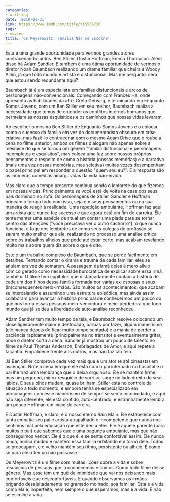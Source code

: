 ```yaml
---
categories:
- writting
date: '2018-01-31'
link: https://www.imdb.com/title/tt5536736
tags:
- movies
title: 'Os Meyerowitz: Família Não se Escolhe'
---
```


Esta é uma grande oportunidade para vermos grandes atores contracenando juntos. Ben Stiller, Dustin Hoffman, Emma Thompson. Além disso há Adam Sandler. E também é uma ótima oportunidade de vermos o diretor Noah Baumbach realizando um drama familiar que cheira a Woody Allen, já que todo mundo é artista e disfuncional. Mas me pergunto: será que estou sendo redundante aqui?

Baumbach já é um especialista em famílias disfuncionais e arcos de personagens não-convencionais. Começando com Frances Ha, onde apresenta as habilidades da atriz Greta Gerwirg, e terminando em Enquanto Somos Jovens, com um Ben Stiller em seu melhor, Baumbach realiza a necessidade que temos de entender os conflitos internos humanos que permeiam as nossas esquisitices e os caminhos que nossas vidas levaram.

Ao escolher o mesmo Ben Stiller de Enquanto Somos Jovens e o colocar como o sucesso da família em vez do documentarista obscuro em crise criativa, mas fazê-lo contracenar com o mesmo Adam Drive que o rouba a cena no filme anterior, ambos os filmes dialogam não apenas sobre a mesmice do que se tornou um gênero "família disfuncional e personagens incompletos e esquisitos", mas coloca uma luz sobre nossos próprios pensamentos a respeito de como a história (nossas memórias) e a narrativa (mais uma vez nossas memórias, mas seletiva) muitas vezes desempenham o papel principal em responder a questão "quem sou eu?". E a resposta são as inúmeras comédias amarguradas da vida não-vivida.

Mas claro que o tempo presente continua sendo o lembrete do que fizemos em nossas vidas. Principalmente se você está de volta na casa dos seus pais dormindo no sofá. Os personagens de Stiller, Sandler e Hoffman brincam o tempo todo com isso, seja em seus pensamentos ou na sua maneira de reagir à realidade. Uma repetição ambulante, Hoffman faz aqui um artista que nunca fez sucesso e que agora está em fim de carreira. Ele tenta manter uma espécie de ritual em contar uma piada para se tornar centro das atenções ("você precisava ver o outro cachorro"), o que nunca funciona, e foge dos lembretes de como seus colegas de profissão se saíram muito melhor que ele, realizando no processo uma análise crítica sobre os trabalhos alheios que pode até estar certo, mas acabam revelando muito mais sobre quem diz sobre o que é dito.

Este é um trabalho complexo de Baumbach, que se perde facilmente em detalhes. Tentando contar o drama e trauma de cada familiar, eles se anulam em vez de somarem. A passagem da irmã deles é mero alívio cômico gerado como necessidade burocrática de explicar sobre essa irmã, também. O filme tem capítulos que disfarçadamente contam a história de cada um dos filhos dessa família formada por várias ex-esposas e seus (in)consequentes meio-irmãos. São muitos os acontecimentos, que acabam se intercalando e assumindo uma estrutura episódica, mas ainda assim colaboram para avançar a história principal de conhecermos um pouco do que nos torna essas pessoas meio-vencedora e meio-perdedora que todo mundo que já se deu a liberdade de auto-análise reconheceu.

Adam Sandler tem muito tempo de tela, e Baumbach resolve colocando um close ligeiramente maior e desfocado, barbas por fazer, algum maneirismo (ele manca depois de ficar muito tempo sentado) e a mania de perder a paciência rapidamente (principalmente no trânsito) e eventualmente gritar, onde o diretor corta a cena. Sandler já mostrou um pouco de talento no filme de Paul Thomas Anderson, Embriagados de Amor, e aqui repete a façanha. Empalidece frente aos outros, mas não faz tão feio.

Já Ben Stiller comprova cada vez mais que é um ator (e até cineasta) em ascenção. Note a cena em que ele está com o pai internado no hospital e o pai lhe traz uma lembrança que o deixa orgulhoso. Ele se mantém firme, mas um pequeno, micro-resquício de sorriso, surge no lado direito de seus lábios. E seus olhos mudam, quase brilham. Stiller está no controle da situação a todo momento, e embora tenha se especializado em personagens com esse maneirismo de sempre se sentir incomodado, e aqui não seja diferente, ele está contido, auto-centrado, e estranhamente lembra um pouco Hoffman em início de carreira.

E Dustin Hoffman, é claro, é o nosso eterno Rain Main. Ele estabelece com tanta empatia seu pai e artista atrapalhado e incompetente que nunca nos sentimos mal pela educação que este deu a eles. Ele é aquele parente (para muitos o pai) que sabemos que é uma bagunça ambulante, mas que não conseguimos vencer. Ele é o que é, e se sente confortável assim. Ele nunca muda, nunca mudou e mantém essa família orbitando em torno dele. Todos se preocupam, e o velho mantém seu ritmo, persistente ou alheio. É como se para ele o tempo não passasse.

Os Meyerowitz é um filme com muitas lições sobre a vida e sobre resquícios de pessoas que já conhecemos e somos. Como todo filme desse gênero. Mas esse tem um quê de intimidade que vai nos deixando mais confortáveis que desconfortáveis. E quando observamos os irmãos brigando desajeitadamente no gramado molhado, soa familiar. Esta é a vida como ela é, imperfeita, nem sempre o que esperamos, mas é a vida. E não se escolhe a vida.